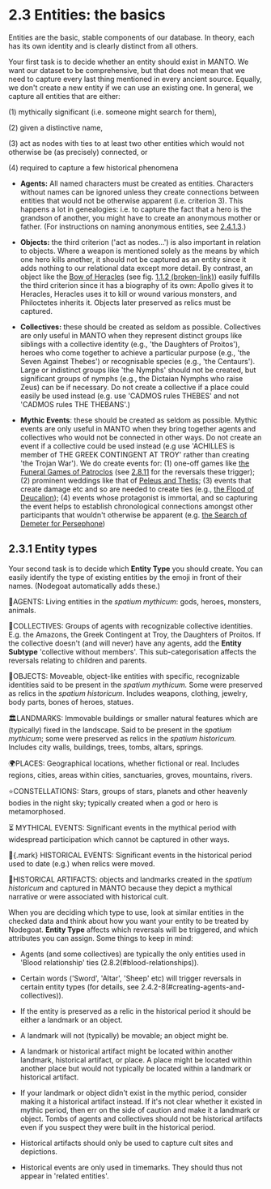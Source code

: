 
# 2.3 Entities: the basics

Entities are the basic, stable components of our database. In theory,
each has its own identity and is clearly distinct from all others.

Your first task is to decide whether an entity should exist in MANTO. We
want our dataset to be comprehensive, but that does not mean that we
need to capture every last thing mentioned in every ancient source.
Equally, we don't create a new entity if we can use an existing one. In
general, we capture all entities that are either:

\(1\) mythically significant (i.e. someone might search for them),

\(2\) given a distinctive name,

\(3\) act as nodes with ties to at least two other entities which
would not otherwise be (as precisely) connected, or

\(4\) required to capture a few historical phenomena

* **Agents:** All named characters must be created as entities. Characters
without names can be ignored unless they create connections between
entities that would not be otherwise apparent (i.e. criterion 3). This
happens a lot in genealogies: i.e. to capture the fact that a hero is
the grandson of another, you might have to create an anonymous mother or
father. (For instructions on naming anonymous entities, see
[2.4.1.3](2_practices.md/#2413-anonymous-entities).)

* **Objects:** the third criterion ('act as nodes...') is also important
in relation to objects. Where a weapon is mentioned solely as the means
by which one hero kills another, it should not be captured as an entity
since it adds nothing to our relational data except more detail. By
contrast, an object like the [Bow of Heracles](https://manto.unh.edu/viewer.p/60/2616/object/6580-8190312)
(see fig.
[1.1.2 (broken-link)](#figure-1.1.-illustration-of-the-concept-of-mythic-networks-graphic-g.-goodwin))
easily fulfills the third criterion since it has a biography of its own:
Apollo gives it to Heracles, Heracles uses it to kill or wound various
monsters, and Philoctetes inherits it. Objects later preserved as relics
must be captured.

* **Collectives:** these should be created as seldom as possible.
Collectives are only useful in MANTO when they represent distinct groups
like siblings with a collective identity (e.g., 'the Daughters of
Proitos'), heroes who come together to achieve a particular purpose
(e.g., 'the Seven Against Thebes') or recognisable species (e.g., 'the
Centaurs'). Large or indistinct groups like 'the Nymphs' should not be
created, but significant groups of nymphs (e.g., the Dictaian Nymphs who
raise Zeus) can be if necessary. Do not create a collective if a place
could easily be used instead (e.g. use 'CADMOS rules THEBES' and not
'CADMOS rules THE THEBANS'.)

* **Mythic Events**: these should be created as seldom as possible. Mythic
events are only useful in MANTO when they bring together agents and
collectives who would not be connected in other ways. Do not create an
event if a collective could be used instead (e.g use 'ACHILLES is member
of THE GREEK CONTINGENT AT TROY' rather than creating 'the Trojan War').
We do create events for: (1) one-off games like [the Funeral Games of Patroclos](https://manto.unh.edu/viewer.p/60/2616/object/6580-9744213)
(see [2.8.11](2_practices.md/#2811-competitions) for the reversals these trigger); (2) prominent weddings like that of [Peleus and Thetis](https://manto.unh.edu/viewer.p/60/2616/object/6580-11296614);
(3) events that create damage etc and so are needed to create ties
(e.g., [the Flood of Deucalion](https://manto.unh.edu/viewer.p/60/2616/object/6580-9055626));
(4) events whose protagonist is immortal, and so capturing the event
helps to establish chronological connections amongst other participants
that wouldn't otherwise be apparent (e.g. [the Search of Demeter for Persephone](https://manto.unh.edu/viewer.p/60/2616/object/6580-10215370))

## 2.3.1 Entity types

Your second task is to decide which **Entity Type** you
should create. You can easily identify the type of existing entities by
the emoji in front of their names. (Nodegoat automatically adds these.)

👤AGENTS: Living entities in the *spatium mythicum*: gods, heroes,
monsters, animals.

👥COLLECTIVES: Groups of agents with recognizable collective
identities. E.g. the Amazons, the Greek Contingent at Troy, the
Daughters of Proitos. If the collective doesn't (and will never) have
any agents, add the **Entity Subtype** 'collective
without members'. This sub-categorisation affects the reversals
relating to children and parents.

🏺OBJECTS: Moveable, object-like entities with specific, recognizable
identities said to be present in the *spatium mythicum.* Some were
preserved as relics in the *spatium historicum.* Includes weapons,
clothing, jewelry, body parts, bones of heroes, statues.

🏛️LANDMARKS: Immovable buildings or smaller natural features which are
(typically) fixed in the landscape. Said to be present in the *spatium
mythicum*; some were preserved as relics in the *spatium historicum.*
Includes city walls, buildings, trees, tombs, altars, springs.

🌍PLACES: Geographical locations, whether fictional or real. Includes
regions, cities, areas within cities, sanctuaries, groves, mountains,
rivers.

⭐CONSTELLATIONS: Stars, groups of stars, planets and other heavenly
bodies in the night sky; typically created when a god or hero is
metamorphosed.

⏳ MYTHICAL EVENTS: Significant events in the mythical period with
widespread participation which cannot be captured in other ways.

📅{.mark} HISTORICAL EVENTS: Significant events in the historical
period used to date (e.g.) when relics were moved.

💠HISTORICAL ARTIFACTS: objects and landmarks created in the *spatium
historicum* and captured in MANTO because they depict a mythical
narrative or were associated with historical cult.

When you are deciding which type to use, look at similar entities in the
checked data and think about how you want your entity to be treated by
Nodegoat. **Entity Type** affects which reversals will be
triggered, and which attributes you can assign. Some things to keep in
mind:

-   Agents (and some collectives) are typically the only entities used
    in 'Blood relationship' ties
    (2.8.2(#blood-relationships)).

-   Certain words ('Sword', 'Altar', 'Sheep' etc) will trigger reversals
    in certain entity types (for details, see
    2.4.2-8(#creating-agents-and-collectives)).

-   If the entity is preserved as a relic in the historical period it
    should be either a landmark or an object.

-   A landmark will not (typically) be movable; an object might be.

-   A landmark or historical artifact might be located within another
    landmark, historical artifact, or place. A place might be located
    within another place but would not typically be located within a
    landmark or historical artifact.

-   If your landmark or object didn't exist in the mythic period,
    consider making it a historical artifact instead. If it's not clear
    whether it existed in mythic period, then err on the side of caution
    and make it a landmark or object. Tombs of agents and collectives
    should not be historical artifacts even if you suspect they were
    built in the historical period.

-   Historical artifacts should only be used to capture cult sites and
    depictions.

-   Historical events are only used in timemarks. They should thus not
    appear in 'related entities'.

